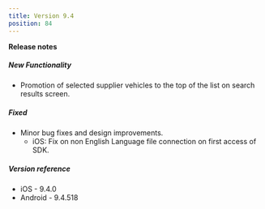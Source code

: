 ```yaml
---
title: Version 9.4
position: 84
---
```


**Release notes**  

##### New Functionality
* Promotion of selected supplier vehicles to the top of the list on search results screen.
      
##### Fixed
* Minor bug fixes and design improvements.
    * iOS: Fix on non English Language file connection on first access of SDK.
    
##### Version reference 
* iOS - 9.4.0
* Android - 9.4.518
